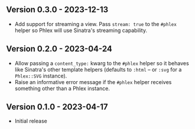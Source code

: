 ## Version 0.3.0 - 2023-12-13

- Add support for streaming a view. Pass `stream: true` to the `#phlex` helper so Phlex will use Sinatra's streaming capability.

## Version 0.2.0 - 2023-04-24

- Allow passing a `content_type:` kwarg to the `#phlex` helper so it behaves like Sinatra's other template helpers (defaults to `:html` – or `:svg` for a `Phlex::SVG` instance).
- Raise an informative error message if the `#phlex` helper receives something other than a Phlex instance.

## Version 0.1.0 - 2023-04-17

- Initial release
